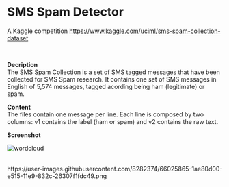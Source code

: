 # SMS Spam Detector
A Kaggle competition https://www.kaggle.com/uciml/sms-spam-collection-dataset

</br>

**Decription** </br>
The SMS Spam Collection is a set of SMS tagged messages that have been collected for SMS Spam research. It contains one set of SMS messages in English of 5,574 messages, tagged acording being ham (legitimate) or spam.  </br>

**Content** </br>
The files contain one message per line. Each line is composed by two columns: v1 contains the label (ham or spam) and v2 contains the raw text.
</br>

**Screenshot**
</br>

![wordcloud](https://user-images.githubusercontent.com/8282374/66025788-e96f4180-e514-11e9-859c-6cd7f7427975.png)

</br>
https://user-images.githubusercontent.com/8282374/66025865-1ae80d00-e515-11e9-832c-26307f1fdc49.png
